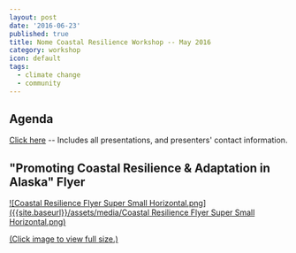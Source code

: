 ```yaml
---
layout: post
date: '2016-06-23'
published: true
title: Nome Coastal Resilience Workshop -- May 2016
category: workshop
icon: default
tags:
  - climate change
  - community
---
```

## Agenda
[Click here](https://drive.google.com/file/d/0B3VnEQqR-Xh0YS1JRndWdUsyczQ/view?usp=sharing) -- Includes all presentations, and presenters' contact information.

## "Promoting Coastal Resilience & Adaptation in Alaska" Flyer
[![Coastal Resilience Flyer Super Small Horizontal.png]({{site.baseurl}}/assets/media/Coastal Resilience Flyer Super Small Horizontal.png)](https://drive.google.com/file/d/0B3VnEQqR-Xh0TktoaFNvamZQZEE/view?usp=sharing)

[(Click image to view full size.)](https://drive.google.com/file/d/0B3VnEQqR-Xh0TktoaFNvamZQZEE/view?usp=sharing)






